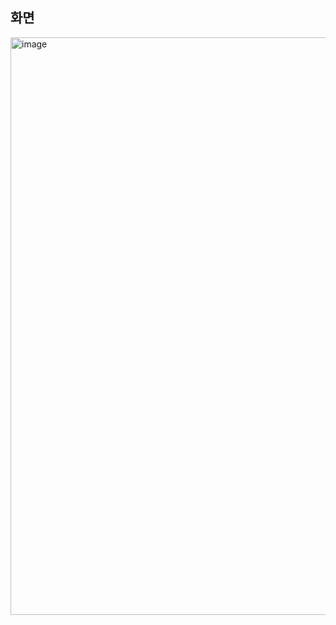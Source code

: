 ## 화면

<img width="710" height="924" alt="image" src="https://github.com/user-attachments/assets/c097aaba-25a6-4c3f-b23e-6219ad5d140a" />
